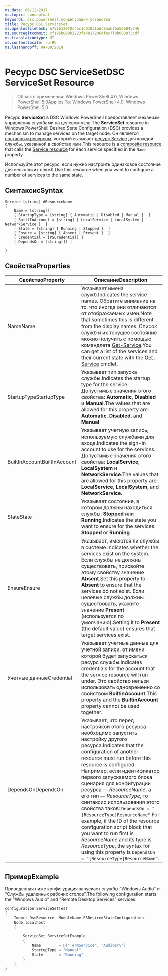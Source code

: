 ```yaml
---
ms.date: 06/12/2017
ms.topic: conceptual
keywords: dsc,powershell,конфигурация,установка
title: Ресурс DSC ServiceSet
ms.openlocfilehash: a7516120f0c4bc1c91031adc8aabf6a59b845246
ms.sourcegitcommit: cf195b090b3223fa4917206dfec7f0b603873cdf
ms.translationtype: HT
ms.contentlocale: ru-RU
ms.lasthandoff: 04/09/2018
---
```

# <a name="dsc-serviceset-resource"></a><span data-ttu-id="3a39f-103">Ресурс DSC ServiceSet</span><span class="sxs-lookup"><span data-stu-id="3a39f-103">DSC ServiceSet Resource</span></span>

> <span data-ttu-id="3a39f-104">Область применения: Windows PowerShell 4.0, Windows PowerShell 5.0</span><span class="sxs-lookup"><span data-stu-id="3a39f-104">Applies To: Windows PowerShell 4.0, Windows PowerShell 5.0</span></span>


<span data-ttu-id="3a39f-105">Ресурс **ServiceSet** в DSC Windows PowerShell предоставляет механизм управления службами на целевом узле.</span><span class="sxs-lookup"><span data-stu-id="3a39f-105">The **ServiceSet** resource in Windows PowerShell Desired State Configuration (DSC) provides a mechanism to manage services on the target node.</span></span> <span data-ttu-id="3a39f-106">Он является [составным ресурсом](authoringResourceComposite.md), который вызывает [ресурс Service](serviceResource.md) для каждой службы, указанной в свойстве `Name`.</span><span class="sxs-lookup"><span data-stu-id="3a39f-106">This resource is a [composite resource](authoringResourceComposite.md) that calls the [Service resource](serviceResource.md) for each service specified in the `Name` property.</span></span>

<span data-ttu-id="3a39f-107">Используйте этот ресурс, если нужно настроить одинаковое состояние для нескольких служб.</span><span class="sxs-lookup"><span data-stu-id="3a39f-107">Use this resource when you want to configure a number of services to the same state.</span></span>

## <a name="syntax"></a><span data-ttu-id="3a39f-108">Синтаксис</span><span class="sxs-lookup"><span data-stu-id="3a39f-108">Syntax</span></span>

```
Service [string] #ResourceName
{
    Name = [string[]]
    [ StartupType = [string] { Automatic | Disabled | Manual }  ]
    [ BuiltInAccount = [string] { LocalService | LocalSystem | NetworkService }  ]
    [ State = [string] { Running | Stopped }  ]
    [ Ensure = [string] { Absent | Present }  ]
    [ Credential = [PSCredential] ]
    [ DependsOn = [string[]] ]

}
```

## <a name="properties"></a><span data-ttu-id="3a39f-109">Свойства</span><span class="sxs-lookup"><span data-stu-id="3a39f-109">Properties</span></span>

|  <span data-ttu-id="3a39f-110">Свойство</span><span class="sxs-lookup"><span data-stu-id="3a39f-110">Property</span></span>  |  <span data-ttu-id="3a39f-111">Описание</span><span class="sxs-lookup"><span data-stu-id="3a39f-111">Description</span></span>   |
|---|---|
| <span data-ttu-id="3a39f-112">Name</span><span class="sxs-lookup"><span data-stu-id="3a39f-112">Name</span></span>| <span data-ttu-id="3a39f-113">Указывает имена служб.</span><span class="sxs-lookup"><span data-stu-id="3a39f-113">Indicates the service names.</span></span> <span data-ttu-id="3a39f-114">Обратите внимание на то, что иногда они отличаются от отображаемых имен.</span><span class="sxs-lookup"><span data-stu-id="3a39f-114">Note that sometimes this is different from the display names.</span></span> <span data-ttu-id="3a39f-115">Список служб и их текущее состояние можно получить с помощью командлета [Get-Service](https://technet.microsoft.com/library/hh849804.aspx).</span><span class="sxs-lookup"><span data-stu-id="3a39f-115">You can get a list of the services and their current state with the [Get-Service](https://technet.microsoft.com/library/hh849804.aspx) cmdlet.</span></span>|
| <span data-ttu-id="3a39f-116">StartupType</span><span class="sxs-lookup"><span data-stu-id="3a39f-116">StartupType</span></span>| <span data-ttu-id="3a39f-117">Указывает тип запуска службы.</span><span class="sxs-lookup"><span data-stu-id="3a39f-117">Indicates the startup type for the service.</span></span> <span data-ttu-id="3a39f-118">Допустимые значения этого свойства: **Automatic**, **Disabled** и **Manual**.</span><span class="sxs-lookup"><span data-stu-id="3a39f-118">The values that are allowed for this property are: **Automatic**, **Disabled**, and **Manual**</span></span>|
| <span data-ttu-id="3a39f-119">BuiltInAccount</span><span class="sxs-lookup"><span data-stu-id="3a39f-119">BuiltInAccount</span></span>| <span data-ttu-id="3a39f-120">Указывает учетную запись, используемую службами для входа.</span><span class="sxs-lookup"><span data-stu-id="3a39f-120">Indicates the sign-in account to use for the services.</span></span> <span data-ttu-id="3a39f-121">Допустимые значения этого свойства: **LocalService**, **LocalSystem** и **NetworkService**.</span><span class="sxs-lookup"><span data-stu-id="3a39f-121">The values that are allowed for this property are: **LocalService**, **LocalSystem**, and **NetworkService**.</span></span>|
| <span data-ttu-id="3a39f-122">State</span><span class="sxs-lookup"><span data-stu-id="3a39f-122">State</span></span>| <span data-ttu-id="3a39f-123">Указывает состояние, в котором должны находиться службы: **Stopped** или **Running**.</span><span class="sxs-lookup"><span data-stu-id="3a39f-123">Indicates the state you want to ensure for the services: **Stopped** or **Running**.</span></span>|
| <span data-ttu-id="3a39f-124">Ensure</span><span class="sxs-lookup"><span data-stu-id="3a39f-124">Ensure</span></span>| <span data-ttu-id="3a39f-125">Указывает, имеются ли службы в системе.</span><span class="sxs-lookup"><span data-stu-id="3a39f-125">Indicates whether the services exist on the system.</span></span> <span data-ttu-id="3a39f-126">Если службы не должны существовать, присвойте этому свойству значение **Absent**.</span><span class="sxs-lookup"><span data-stu-id="3a39f-126">Set this property to **Absent** to ensure that the services do not exist.</span></span> <span data-ttu-id="3a39f-127">Если целевые службы должны существовать, укажите значение **Present** (используется по умолчанию).</span><span class="sxs-lookup"><span data-stu-id="3a39f-127">Setting it to **Present** (the default value) ensures that target services exist.</span></span>|
| <span data-ttu-id="3a39f-128">Учетные данные</span><span class="sxs-lookup"><span data-stu-id="3a39f-128">Credential</span></span>| <span data-ttu-id="3a39f-129">Указывает учетные данные для учетной записи, от имени которой будет запускаться ресурс службы.</span><span class="sxs-lookup"><span data-stu-id="3a39f-129">Indicates credentials for the account that the service resource will run under.</span></span> <span data-ttu-id="3a39f-130">Это свойство нельзя использовать одновременно со свойством **BuiltinAccount**.</span><span class="sxs-lookup"><span data-stu-id="3a39f-130">This property and the **BuiltinAccount** property cannot be used together.</span></span>|
| <span data-ttu-id="3a39f-131">DependsOn</span><span class="sxs-lookup"><span data-stu-id="3a39f-131">DependsOn</span></span>| <span data-ttu-id="3a39f-132">Указывает, что перед настройкой этого ресурса необходимо запустить настройку другого ресурса.</span><span class="sxs-lookup"><span data-stu-id="3a39f-132">Indicates that the configuration of another resource must run before this resource is configured.</span></span> <span data-ttu-id="3a39f-133">Например, если идентификатор первого запускаемого блока сценария для конфигурации ресурса — *ResourceName*, а его тип — *ResourceType*, то синтаксис использования этого свойства таков: `DependsOn = "[ResourceType]ResourceName"`.</span><span class="sxs-lookup"><span data-stu-id="3a39f-133">For example, if the ID of the resource configuration script block that you want to run first is *ResourceName* and its type is *ResourceType*, the syntax for using this property is `DependsOn = "[ResourceType]ResourceName"`.</span></span>|



## <a name="example"></a><span data-ttu-id="3a39f-134">Пример</span><span class="sxs-lookup"><span data-stu-id="3a39f-134">Example</span></span>

<span data-ttu-id="3a39f-135">Приведенная ниже конфигурация запускает службы "Windows Audio" и "Службы удаленных рабочих столов".</span><span class="sxs-lookup"><span data-stu-id="3a39f-135">The following configuration starts the "Windows Audio" and "Remote Desktop Services" services.</span></span>

```powershell
configuration ServiceSetTest
{
    Import-DscResource -ModuleName PSDesiredStateConfiguration
    Node localhost
    {

        ServiceSet ServiceSetExample
        {
            Name        = @("TermService", "Audiosrv")
            StartupType = "Manual"
            State       = "Running"
        }
    }
}
```